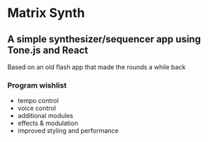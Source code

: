 # Matrix Synth

## A simple synthesizer/sequencer app using Tone.js and React

Based on an old flash app that made the rounds a while back

### Program wishlist
- tempo control
- voice control
- additional modules
- effects & modulation
- improved styling and performance
